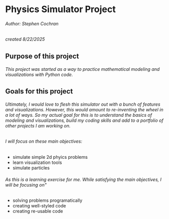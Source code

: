 # Physics Simulator Project

###### Author: Stephen Cochran
###### created 8/22/2025

## Purpose of this project
###### This project was started as a way to practice mathematical modeling and visualizations with Python code. 

## Goals for this project
###### Ultimately, I would love to flesh this simulator out with a bunch of features and visualizations. However, this would amount to re-inventing the wheel in a lot of ways. So my actual goal for this is to understand the basics of modeling and visualizations, build my coding skills and add to a portfolio of other projects I am working on. 
###### I will focus on these main objectives:
- simulate simple 2d phyics problems
- learn visualization tools
- simulate particles

###### As this is a learning exercise for me. While satisfying the main objectives, I will be focusing on"
- solving problems programatically
- creating well-styled code
- creating re-usable code
 